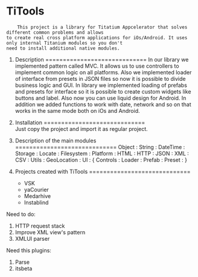 TiTools
==============
		This project is a library for Titatium Appcelerator that solves different common problems and allows 
	to create real cross platform applications for iOs/Android. It uses only internal Titanium modules so you don't 
	need to install additional native modules.

1. Description
=============================
		In our library we implemented pattern called MVC. It allows us to use controllers to implement common logic 
	on all platforms. Also we implemented loader of interface from presets in JSON files so now it is possible to divide 
	business logic and GUI.
		In library we implemented loading of prefabs and presets for interface so it is possible to create custom 
	widgets like buttons and label. Also now you can use liquid design for Android.
		In addition we added functions to work with date, network and so on that works in the same mode both on 
	iOs and	Android.

2. Installation
=============================	
		Just copy the project and import it as regular project. 

3. Description of the main modules
=============================
	Object      : 
	String      : 
	DateTime    :  
	Storage     : 
	Locate      : 
	Filesystem  : 
	Platform    : 
	HTML        : 
	HTTP        : 
	JSON        : 
	XML         : 
	CSV         : 
	Utils       : 
	GeoLocation : 
	UI : 
	{
		Controls : 
		Loader   : 
		Prefab   : 
		Preset   : 
	}

4. Projects created with TiTools
=============================
	- VSK
	- yaCourier
	- Medarhive
	- Instablind
	

Need to do:
1. HTTP request stack
2. Improve XML view's pattern
3. XMLUI parser 

Need this plugins:
1. Parse
2. itsbeta
